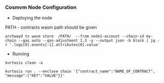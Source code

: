 ### Cosmvm Node Configuration

- Deploying the node

 PATH - contracts wasm path should be given 
  
  ```
  archwayd tx wasm store  /PATH/  --from node1-account --chain-id my-chain --gas auto --gas-adjustment 1.3 -y --output json -b block | jq -r '.logs[0].events[-1].attributes[0].value'
  ```

- Running

```
kurtosis clean -a
```

```
kurtosis run . --enclave chain '{"contract_name":"NAME_OF_CONTRACT", "message":{"KEY":"VALUE"}}'
```
